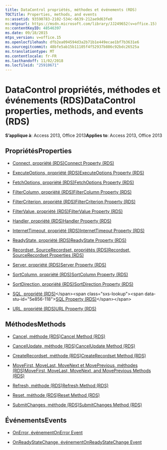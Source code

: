 ```yaml
---
title: DataControl propriétés, méthodes et événements (RDS)
TOCTitle: Properties, methods, and events
ms:assetid: 93590783-2102-534c-6639-212ae9d63fe0
ms:mtpsurl: https://msdn.microsoft.com/library/JJ249652(v=office.15)
ms:contentKeyID: 48546397
ms.date: 09/18/2015
mtps_version: v=office.15
ms.openlocfilehash: dfb2ea094594d3a2b71b1e449ecae1bf7b3631e6
ms.sourcegitcommit: 48bfe5ab15b11105f4f52937b886c92bdc26525a
ms.translationtype: MT
ms.contentlocale: fr-FR
ms.lasthandoff: 11/02/2018
ms.locfileid: "25910671"
---
```

# <a name="datacontrol-properties-methods-and-events-rds"></a><span data-ttu-id="5e856-102">DataControl propriétés, méthodes et événements (RDS)</span><span class="sxs-lookup"><span data-stu-id="5e856-102">DataControl properties, methods, and events (RDS)</span></span>

<span data-ttu-id="5e856-103">**S’applique à**: Access 2013, Office 2013</span><span class="sxs-lookup"><span data-stu-id="5e856-103">**Applies to**: Access 2013, Office 2013</span></span>

## <a name="properties"></a><span data-ttu-id="5e856-104">Propriétés</span><span class="sxs-lookup"><span data-stu-id="5e856-104">Properties</span></span>

- [<span data-ttu-id="5e856-105">Connect, propriété (RDS)</span><span class="sxs-lookup"><span data-stu-id="5e856-105">Connect Property (RDS)</span></span>](connect-property-rds.md)

- [<span data-ttu-id="5e856-106">ExecuteOptions, propriété (RDS)</span><span class="sxs-lookup"><span data-stu-id="5e856-106">ExecuteOptions Property (RDS)</span></span>](executeoptions-property-rds.md)

- [<span data-ttu-id="5e856-107">FetchOptions, propriété (RDS)</span><span class="sxs-lookup"><span data-stu-id="5e856-107">FetchOptions Property (RDS)</span></span>](fetchoptions-property-rds.md)

- [<span data-ttu-id="5e856-108">FilterColumn, propriété (RDS)</span><span class="sxs-lookup"><span data-stu-id="5e856-108">FilterColumn Property (RDS)</span></span>](filtercolumn-property-rds.md)

- [<span data-ttu-id="5e856-109">FilterCriterion, propriété (RDS)</span><span class="sxs-lookup"><span data-stu-id="5e856-109">FilterCriterion Property (RDS)</span></span>](filtercriterion-property-rds.md)

- [<span data-ttu-id="5e856-110">FilterValue, propriété (RDS)</span><span class="sxs-lookup"><span data-stu-id="5e856-110">FilterValue Property (RDS)</span></span>](filtervalue-property-rds.md)

- [<span data-ttu-id="5e856-111">Handler, propriété (RDS)</span><span class="sxs-lookup"><span data-stu-id="5e856-111">Handler Property (RDS)</span></span>](handler-property-rds.md)

- [<span data-ttu-id="5e856-112">InternetTimeout, propriété (RDS)</span><span class="sxs-lookup"><span data-stu-id="5e856-112">InternetTimeout Property (RDS)</span></span>](internettimeout-property-rds.md)

- [<span data-ttu-id="5e856-113">ReadyState, propriété (RDS)</span><span class="sxs-lookup"><span data-stu-id="5e856-113">ReadyState Property (RDS)</span></span>](readystate-property-rds.md)

- [<span data-ttu-id="5e856-114">Recordset, SourceRecordset, propriétés (RDS)</span><span class="sxs-lookup"><span data-stu-id="5e856-114">Recordset, SourceRecordset Properties (RDS)</span></span>](recordset-sourcerecordset-properties-rds.md)

- [<span data-ttu-id="5e856-115">Server, propriété (RDS)</span><span class="sxs-lookup"><span data-stu-id="5e856-115">Server Property (RDS)</span></span>](server-property-rds.md)

- [<span data-ttu-id="5e856-116">SortColumn, propriété (RDS)</span><span class="sxs-lookup"><span data-stu-id="5e856-116">SortColumn Property (RDS)</span></span>](sortcolumn-property-rds.md)

- [<span data-ttu-id="5e856-117">SortDirection, propriété (RDS)</span><span class="sxs-lookup"><span data-stu-id="5e856-117">SortDirection Property (RDS)</span></span>](sortdirection-property-rds.md)

- <span data-ttu-id="5e856-118">[SQL, propriété (RDS)](https://msdn.microsoft.com/library/jj248989\(v=office.15\))</span><span class="sxs-lookup"><span data-stu-id="5e856-118">[SQL Property (RDS)](https://msdn.microsoft.com/library/jj248989\(v=office.15\))</span></span>

- [<span data-ttu-id="5e856-119">URL, propriété (RDS)</span><span class="sxs-lookup"><span data-stu-id="5e856-119">URL Property (RDS)</span></span>](url-property-rds.md)

## <a name="methods"></a><span data-ttu-id="5e856-120">Méthodes</span><span class="sxs-lookup"><span data-stu-id="5e856-120">Methods</span></span>

- [<span data-ttu-id="5e856-121">Cancel, méthode (RDS)</span><span class="sxs-lookup"><span data-stu-id="5e856-121">Cancel Method (RDS)</span></span>](cancel-method-rds.md)

- [<span data-ttu-id="5e856-122">CancelUpdate, méthode (RDS)</span><span class="sxs-lookup"><span data-stu-id="5e856-122">CancelUpdate Method (RDS)</span></span>](cancelupdate-method-rds.md)

- [<span data-ttu-id="5e856-123">CreateRecordset, méthode (RDS)</span><span class="sxs-lookup"><span data-stu-id="5e856-123">CreateRecordset Method (RDS)</span></span>](createrecordset-method-rds.md)

- [<span data-ttu-id="5e856-124">MoveFirst, MoveLast, MoveNext et MovePrevious, méthodes (RDS)</span><span class="sxs-lookup"><span data-stu-id="5e856-124">MoveFirst, MoveLast, MoveNext, and MovePrevious Methods (RDS)</span></span>](movefirst-movelast-movenext-and-moveprevious-methods-rds.md)

- [<span data-ttu-id="5e856-125">Refresh, méthode (RDS)</span><span class="sxs-lookup"><span data-stu-id="5e856-125">Refresh Method (RDS)</span></span>](refresh-method-rds.md)

- [<span data-ttu-id="5e856-126">Reset, méthode (RDS)</span><span class="sxs-lookup"><span data-stu-id="5e856-126">Reset Method (RDS)</span></span>](reset-method-rds.md)

- [<span data-ttu-id="5e856-127">SubmitChanges, méthode (RDS)</span><span class="sxs-lookup"><span data-stu-id="5e856-127">SubmitChanges Method (RDS)</span></span>](submitchanges-method-rds.md)

## <a name="events"></a><span data-ttu-id="5e856-128">Événements</span><span class="sxs-lookup"><span data-stu-id="5e856-128">Events</span></span>

- [<span data-ttu-id="5e856-129">OnError, événement</span><span class="sxs-lookup"><span data-stu-id="5e856-129">OnError Event</span></span>](onerror-event-rds.md)

- [<span data-ttu-id="5e856-130">OnReadyStateChange, événement</span><span class="sxs-lookup"><span data-stu-id="5e856-130">OnReadyStateChange Event</span></span>](onreadystatechange-event-rds.md)

